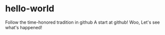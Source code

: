# hello-world
Follow the time-honored tradition in github
A start at github! Woo, Let's see what's happened!
